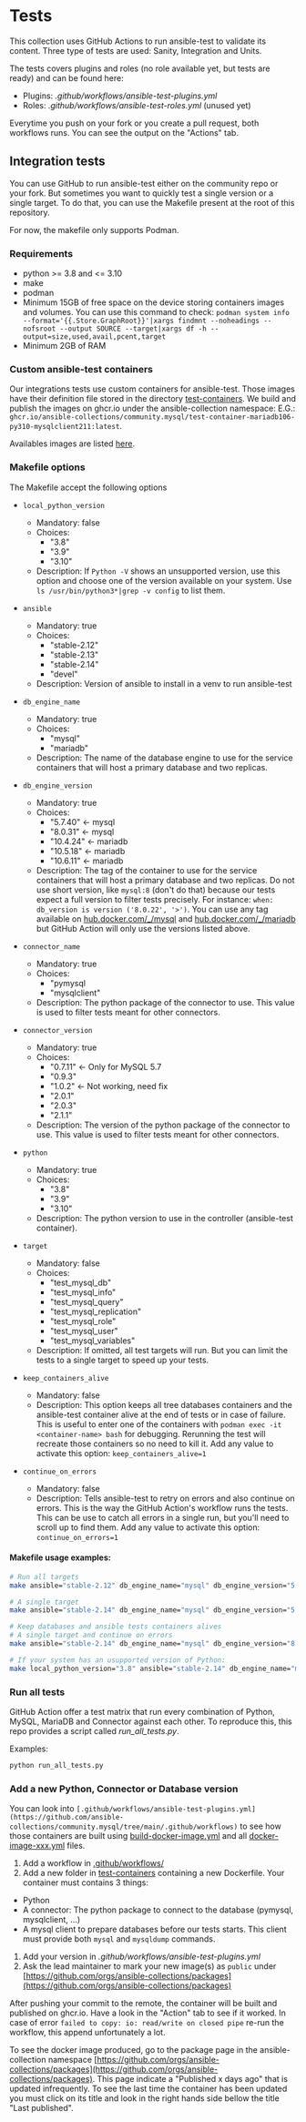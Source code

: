 # Tests

This collection uses GitHub Actions to run ansible-test to validate its content. Three type of tests are used: Sanity, Integration and Units.

The tests covers plugins and roles (no role available yet, but tests are ready) and can be found here:

- Plugins: *.github/workflows/ansible-test-plugins.yml*
- Roles: *.github/workflows/ansible-test-roles.yml* (unused yet)

Everytime you push on your fork or you create a pull request, both workflows runs. You can see the output on the "Actions" tab.


## Integration tests

You can use GitHub to run ansible-test either on the community repo or your fork. But sometimes you want to quickly test a single version or a single target. To do that, you can use the Makefile present at the root of this repository.

For now, the makefile only supports Podman.


### Requirements

- python >= 3.8 and <= 3.10
- make
- podman
- Minimum 15GB of free space on the device storing containers images and volumes. You can use this command to check: `podman system info --format='{{.Store.GraphRoot}}'|xargs findmnt --noheadings --nofsroot --output SOURCE --target|xargs df -h --output=size,used,avail,pcent,target`
- Minimum 2GB of RAM


### Custom ansible-test containers

Our integrations tests use custom containers for ansible-test. Those images have their definition file stored in the directory [test-containers](test-containers/). We build and publish the images on ghcr.io under the ansible-collection namespace: E.G.:
`ghcr.io/ansible-collections/community.mysql/test-container-mariadb106-py310-mysqlclient211:latest`.

Availables images are listed [here](https://github.com/orgs/ansible-collections/packages).


### Makefile options

The Makefile accept the following options

- `local_python_version`
  - Mandatory: false
  - Choices:
    - "3.8"
    - "3.9"
    - "3.10"
  - Description: If `Python -V` shows an unsupported version, use this option and choose one of the version available on your system. Use `ls /usr/bin/python3*|grep -v config` to list them.

- `ansible`
  - Mandatory: true
  - Choices:
    - "stable-2.12"
    - "stable-2.13"
    - "stable-2.14"
    - "devel"
  - Description: Version of ansible to install in a venv to run ansible-test

- `db_engine_name`
  - Mandatory: true
  - Choices:
    - "mysql"
    - "mariadb"
  - Description: The name of the database engine to use for the service containers that will host a primary database and two replicas.

- `db_engine_version`
  - Mandatory: true
  - Choices:
    - "5.7.40" <- mysql
    - "8.0.31" <- mysql
    - "10.4.24" <- mariadb
    - "10.5.18" <- mariadb
    - "10.6.11" <- mariadb
  - Description: The tag of the container to use for the service containers that will host a primary database and two replicas. Do not use short version, like `mysql:8` (don't do that) because our tests expect a full version to filter tests precisely. For instance: `when: db_version is version ('8.0.22', '>')`. You can use any tag available on [hub.docker.com/_/mysql](https://hub.docker.com/_/mysql) and [hub.docker.com/_/mariadb](https://hub.docker.com/_/mariadb) but GitHub Action will only use the versions listed above.

- `connector_name`
  - Mandatory: true
  - Choices:
    - "pymysql
    - "mysqlclient"
  - Description: The python package of the connector to use. This value is used to filter tests meant for other connectors.

- `connector_version`
  - Mandatory: true
  - Choices:
    - "0.7.11" <- Only for MySQL 5.7
    - "0.9.3"
    - "1.0.2" <- Not working, need fix
    - "2.0.1"
    - "2.0.3"
    - "2.1.1"
  - Description: The version of the python package of the connector to use. This value is used to filter tests meant for other connectors.

- `python`
  - Mandatory: true
  - Choices:
    - "3.8"
    - "3.9"
    - "3.10"
  - Description: The python version to use in the controller (ansible-test container).

- `target`
  - Mandatory: false
  - Choices:
    - "test_mysql_db"
    - "test_mysql_info"
    - "test_mysql_query"
    - "test_mysql_replication"
    - "test_mysql_role"
    - "test_mysql_user"
    - "test_mysql_variables"
  - Description: If omitted, all test targets will run. But you can limit the tests to a single target to speed up your tests.

- `keep_containers_alive`
  - Mandatory: false
  - Description: This option keeps all tree databases containers and the ansible-test container alive at the end of tests or in case of failure. This is useful to enter one of the containers with `podman exec -it <container-name> bash` for debugging. Rerunning the
test will recreate those containers so no need to kill it. Add any value to activate this option: `keep_containers_alive=1`

- `continue_on_errors`
  - Mandatory: false
  - Description: Tells ansible-test to retry on errors and also continue on errors. This is the way the GitHub Action's workflow runs the tests. This can be use to catch all errors in a single run, but you'll need to scroll up to find them. Add any value to activate this option: `continue_on_errors=1`


#### Makefile usage examples:

```sh
# Run all targets
make ansible="stable-2.12" db_engine_name="mysql" db_engine_version="5.7.40" python="3.8" connector_name="pymysql" connector_version="0.7.11"

# A single target
make ansible="stable-2.14" db_engine_name="mysql" db_engine_version="5.7.40" python="3.8" connector_name="pymysql" connector_version="0.7.11"

# Keep databases and ansible tests containers alives
# A single target and continue on errors
make ansible="stable-2.14" db_engine_name="mysql" db_engine_version="8.0.31" python="3.9" connector_name="mysqlclient" connector_version="2.0.3"

# If your system has an usupported version of Python:
make local_python_version="3.8" ansible="stable-2.14" db_engine_name="mariadb" db_engine_version="10.6.11" python="3.9" connector_name="pymysql" connector_version="0.9.3"
```


### Run all tests

GitHub Action offer a test matrix that run every combination of Python, MySQL, MariaDB and Connector against each other. To reproduce this, this repo provides a script called *run_all_tests.py*.

Examples:

```sh
python run_all_tests.py
```


### Add a new Python, Connector or Database version

You can look into `[.github/workflows/ansible-test-plugins.yml](https://github.com/ansible-collections/community.mysql/tree/main/.github/workflows)` to see how those containers are built using [build-docker-image.yml](https://github.com/ansible-collections/community.mysql/blob/main/.github/workflows/build-docker-image.yml) and all [docker-image-xxx.yml](https://github.com/ansible-collections/community.mysql/blob/main/.github/workflows/docker-image-mariadb103-py38-mysqlclient201.yml) files.

1. Add a workflow in [.github/workflows/](.github/workflows)
1. Add a new folder in [test-containers](test-containers) containing a new Dockerfile. Your container must contains 3 things:
  - Python
  - A connector: The python package to connect to the database (pymysql, mysqlclient, ...)
  - A mysql client to prepare databases before our tests starts. This client must provide both `mysql` and `mysqldump` commands.
1. Add your version in *.github/workflows/ansible-test-plugins.yml*
1. Ask the lead maintainer to mark your new image(s) as `public` under [https://github.com/orgs/ansible-collections/packages](https://github.com/orgs/ansible-collections/packages)

After pushing your commit to the remote, the container will be built and published on ghcr.io. Have a look in the "Action" tab to see if it worked. In case of error `failed to copy: io: read/write on closed pipe` re-run the workflow, this append unfortunately a lot.

To see the docker image produced, go to the package page in the ansible-collection namespace [https://github.com/orgs/ansible-collections/packages](https://github.com/orgs/ansible-collections/packages). This page indicate a "Published x days ago" that is updated infrequently. To see the last time the container has been updated you must click on its title and look in the right hands side bellow the title "Last published".
